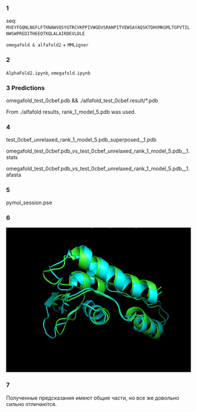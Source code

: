 ### 1

seq: `MVEYFGQNLNGFLFTKNAWVQSYGTRCVKPPIVWGDVSRANPITVEWSAYAQSKTDHVMKGMLTGPVTILNWSWPREDITHEEQTKQLALAIRDEVLDLE`

`omegafold & alfafold2` + `MMLigner`

### 2

`AlphaFold2.ipynb`, `omegafold.ipynb`

### 3 Predictions

omegafold\_test\_0cbef.pdb && ./alfafold\_test\_0cbef.result/\*.pdb

From ./alfafold results, rank\_1\_model\_5.pdb was used.

### 4

test\_0cbef\_unrelaxed\_rank\_1\_model\_5.pdb\_superposed\_\_1.pdb

omegafold\_test\_0cbef.pdb\_vs\_test\_0cbef\_unrelaxed\_rank\_1\_model\_5.pdb\_\_1.stats

omegafold\_test\_0cbef.pdb\_vs\_test\_0cbef\_unrelaxed\_rank\_1\_model\_5.pdb\_\_1.afasta

### 5

pymol\_session.pse

### 6

![](./result.png)


### 7

Полученные предсказания имеют общие части, но все же довольно сильно отличаются.


